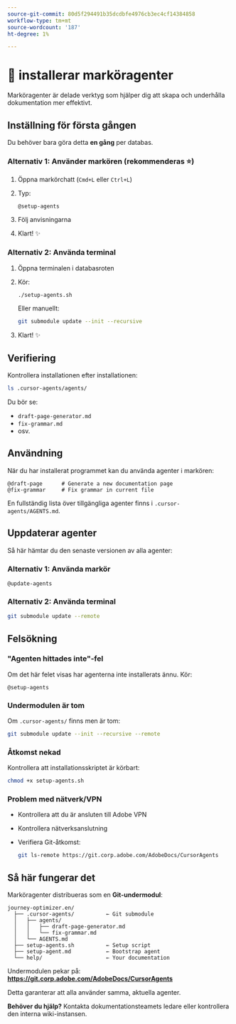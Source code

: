 ```yaml
---
source-git-commit: 80d5f294491b35dcdbfe4976cb3ec4cf14384858
workflow-type: tm+mt
source-wordcount: '187'
ht-degree: 1%

---
```

# 🚀 installerar marköragenter

Marköragenter är delade verktyg som hjälper dig att skapa och underhålla dokumentation mer effektivt.

## Inställning för första gången

Du behöver bara göra detta **en gång** per databas.

### Alternativ 1: Använder markören (rekommenderas ⭐)

1. Öppna markörchatt (`Cmd+L` eller `Ctrl+L`)
2. Typ:

   ```
   @setup-agents
   ```

3. Följ anvisningarna
4. Klart! ✨

### Alternativ 2: Använda terminal

1. Öppna terminalen i databasroten
2. Kör:

   ```bash
   ./setup-agents.sh
   ```

   Eller manuellt:

   ```bash
   git submodule update --init --recursive
   ```

3. Klart! ✨

## Verifiering

Kontrollera installationen efter installationen:

```bash
ls .cursor-agents/agents/
```

Du bör se:
- `draft-page-generator.md`
- `fix-grammar.md`
- osv.

## Användning

När du har installerat programmet kan du använda agenter i markören:

```
@draft-page      # Generate a new documentation page
@fix-grammar     # Fix grammar in current file
```

En fullständig lista över tillgängliga agenter finns i `.cursor-agents/AGENTS.md`.

## Uppdaterar agenter

Så här hämtar du den senaste versionen av alla agenter:

### Alternativ 1: Använda markör

```
@update-agents
```

### Alternativ 2: Använda terminal

```bash
git submodule update --remote
```

## Felsökning

### &quot;Agenten hittades inte&quot;-fel

Om det här felet visas har agenterna inte installerats ännu. Kör:

```
@setup-agents
```

### Undermodulen är tom

Om `.cursor-agents/` finns men är tom:

```bash
git submodule update --init --recursive --remote
```

### Åtkomst nekad

Kontrollera att installationsskriptet är körbart:

```bash
chmod +x setup-agents.sh
```

### Problem med nätverk/VPN

- Kontrollera att du är ansluten till Adobe VPN
- Kontrollera nätverksanslutning
- Verifiera Git-åtkomst:

  ```bash
  git ls-remote https://git.corp.adobe.com/AdobeDocs/CursorAgents
  ```

## Så här fungerar det

Marköragenter distribueras som en **Git-undermodul**:

```
journey-optimizer.en/
  ├── .cursor-agents/          ← Git submodule
  │   ├── agents/
  │   │   ├── draft-page-generator.md
  │   │   └── fix-grammar.md
  │   └── AGENTS.md
  ├── setup-agents.sh          ← Setup script
  ├── setup-agent.md           ← Bootstrap agent
  └── help/                    ← Your documentation
```

Undermodulen pekar på:
**https://git.corp.adobe.com/AdobeDocs/CursorAgents**

Detta garanterar att alla använder samma, aktuella agenter.

**Behöver du hjälp?** Kontakta dokumentationsteamets ledare eller kontrollera den interna wiki-instansen.

